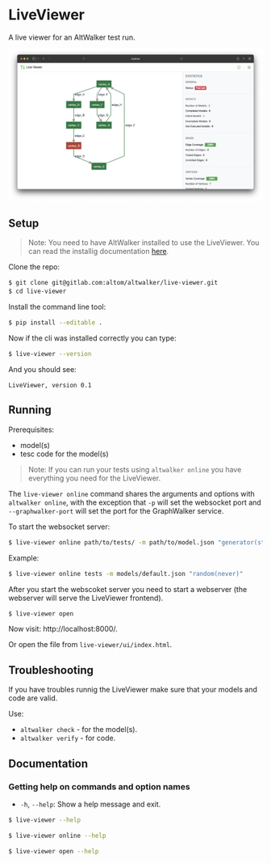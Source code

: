 # LiveViewer

A live viewer for an AltWalker test run.

![Screenshot](img/screenshot.png)

## Setup

> Note: You need to have AltWalker installed to use the LiveViewer.
> You can read the installig documentation [here](https://altom.gitlab.io/altwalker/altwalker/).

Clone the repo:

```bash
$ git clone git@gitlab.com:altom/altwalker/live-viewer.git
$ cd live-viewer
```

Install the command line tool:

```bash
$ pip install --editable .
```

Now if the cli was installed correctly you can type:

```bash
$ live-viewer --version
```

And you should see:

```
LiveViewer, version 0.1
```

## Running

Prerequisites:

* model(s)
* tesc code for the model(s)

> Note:
> If you can run your tests using `altwalker online` you have everything you need for the LiveViewer.

The `live-viewer online` command shares the arguments and options with `altwalker online`, with the exception that `-p` will set the websocket port and `--graphwalker-port` will set the port for the GraphWalker service.

To start the websocket server:

```bash
$ live-viewer online path/to/tests/ -m path/to/model.json "generator(stop_condition)" -x [python|dotnet]
```

Example:

```bash
$ live-viewer online tests -m models/default.json "random(never)"
```

After you start the webscoket server you need to start a webserver (the webserver will serve the LiveViewer frontend).

```bash
$ live-viewer open
```

Now visit: http://localhost:8000/.

Or open the file from `live-viewer/ui/index.html`.

## Troubleshooting

If you have troubles runnig the LiveViewer make sure that your models and code are valid.

Use:

* `altwalker check` - for the model(s).
* `altwalker verify` - for code.

## Documentation

### Getting help on commands and option names

* `-h`, `--help`: Show a help message and exit.

```bash
$ live-viewer --help
```

```bash
$ live-viewer online --help
```

```bash
$ live-viewer open --help
```

